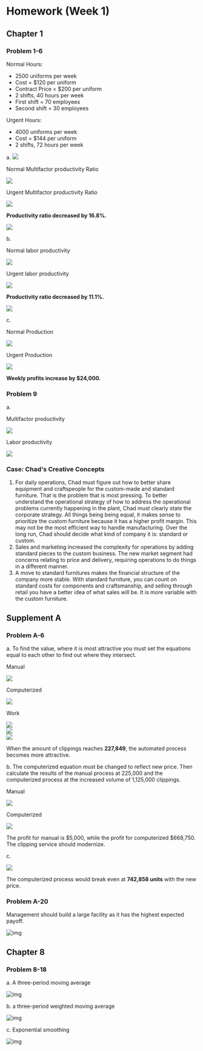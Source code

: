 # Homework (Week 1)

## Chapter 1

### Problem 1-6

Normal Hours:

* 2500 uniforms per week
* Cost = $120 per uniform
* Contract Price = $200 per uniform
* 2 shifts, 40 hours per week
* First shift = 70 employees
* Second shift = 30 employees

Urgent Hours:

* 4000 uniforms per week
* Cost = $144 per uniform
* 2 shifts, 72 hours per week

a. <img src="https://render.githubusercontent.com/render/math?math=Multifactor\ productivity=\frac{Value\ of\ output}{Value\ of\ Input}">

Normal Multifactor productivity Ratio

<img src="https://render.githubusercontent.com/render/math?math=\frac{(2500\ units)(\$200)}{(2500\ units)(\$120)}=\frac{\$200}{\$120}=1.67">

Urgent Multifactor productivity Ratio

<img src="https://render.githubusercontent.com/render/math?math=\frac{(4000\ units)(\$200)}{(4000\ units)(\$144)}=\frac{\$200}{\$144}=1.39">

**Productivity ratio decreased by 16.8%.**

<img src="https://render.githubusercontent.com/render/math?math=\frac{1.39-1.67}{1.67}=-.168">

b.

Normal labor productivity

<img src="https://render.githubusercontent.com/render/math?math=\frac{(2500\ units)(\$200)}{(100\ employees)(40\ hours)}=\frac{500000}{7200}=125">

Urgent labor productivity

<img src="https://render.githubusercontent.com/render/math?math=\frac{(4000\ units)(\$200)}{(100\ employees)(72\ hours)}=\frac{800000}{7200}=111.11">

**Productivity ratio decreased by 11.1%.**

<img src="https://render.githubusercontent.com/render/math?math=\frac{111.11-125}{125}=-.111">

c.

Normal Production

<img src="https://render.githubusercontent.com/render/math?math=2500(\$200-\$120)=2500(\$80)=\$200,000">

Urgent Production

<img src="https://render.githubusercontent.com/render/math?math=4000(\$200-\$144)=4000(\$56)=\$224,000">

**Weekly profits increase by $24,000.**

### Problem 9

a.

Multifactor productivity

<img src="https://render.githubusercontent.com/render/math?math=\frac{(350)(\$2)%2b(100)(\$3)%2b(150)(\$4)%2b(75)(\$5)}{(350)(\$.50)%2b(100)(\$.75)%2b(150)(\$1.25)%2b(75)(\$1.5)}=\frac{700%2b300%2b600%2b375}{175%2b75%2b187.5%2b112.5}=\frac{1975}{550}=3.59">

Labor productivity

<img src="https://render.githubusercontent.com/render/math?math=\frac{\$1975}{\$320}=6.17">

### Case: Chad's Creative Concepts

1. For daily operations, Chad must figure out how to better share equipment and craftspeople for the custom-made and standard furniture. That is the problem that is most pressing. To better understand the operational strategy of how to address the operational problems currently happening in the plant, Chad must clearly state the corporate strategy. All things being being equal, it makes sense to prioritize the custom furniture because it has a higher profit margin. This may not be the most efficient way to handle manufacturing. Over the long run, Chad should decide what kind of company it is: standard or custom.
2. Sales and marketing increased the complexity for operations by adding standard pieces to the custom business. The new market segment had concerns relating to price and delivery, requiring operations to do things in a different manner.
3. A move to standard furnitures makes the financial structure of the company more stable. With standard furniture, you can count on standard costs for components and craftsmanship, and selling through retail you have a better idea of what sales will be. It is more variable with the custom furniture.

## Supplement A

### Problem A-6

a. To find the value, where it is most attractive you must set the equations equal to each other to find out where they intersect.

Manual

<img src="https://render.githubusercontent.com/render/math?math=8x-6.2x-400000=1.8x-400000">

Computerized

<img src="https://render.githubusercontent.com/render/math?math=8x-2.25x-1300000=5.75x-1300000">

Work

<img src="https://render.githubusercontent.com/render/math?math=1.8x-400000=5.75x-1300000">
<br>
<img src="https://render.githubusercontent.com/render/math?math=2.95x=900000">
<br>
<img src="https://render.githubusercontent.com/render/math?math=x=227.848.1">

When the amount of clippings reaches **227,849**, the automated process becomes more attractive.

b. The computerized equation must be changed to reflect new price. Then calculate the results of the manual process at 225,000 and the computerized process at the increased volume of 1,125,000 clippings.

Manual

<img src="https://render.githubusercontent.com/render/math?math=1.8(225000)-400000=5000">

Computerized

<img src="https://render.githubusercontent.com/render/math?math=1.75(1125000)-1300000=668750">

The profit for manual is $5,000, while the profit for computerized $668,750. The clipping service should modernize.

c.

<img src="https://render.githubusercontent.com/render/math?math=\frac{1300000}{4-2.25}=742,857.14">

The computerized process would break even at **742,858 units** with the new price.

### Problem A-20

Management should build a large facility as it has the highest expected payoff.

![img](map.png)

## Chapter 8

### Problem 8-18

a. A three-period moving average

![img](moving-average.png)

b. a three-period weighted moving average

![img](weighted-moving-average.png)

c. Exponential smoothing

![img](exponential-smoothing.png)
